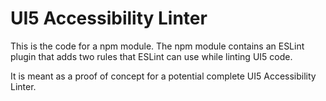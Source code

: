 # UI5 Accessibility Linter

This is the code for a npm module. The npm module contains an ESLint plugin that adds two rules that ESLint can use while linting UI5 code.

It is meant as a proof of concept for a potential complete UI5 Accessibility Linter.
